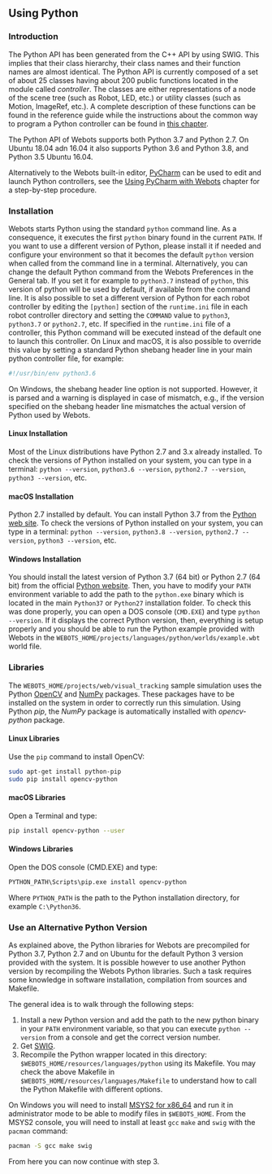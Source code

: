 ## Using Python

### Introduction

The Python API has been generated from the C++ API by using SWIG.
This implies that their class hierarchy, their class names and their function names are almost identical.
The Python API is currently composed of a set of about 25 classes having about 200 public functions located in the module called *controller*.
The classes are either representations of a node of the scene tree (such as Robot, LED, etc.) or utility classes (such as Motion, ImageRef, etc.).
A complete description of these functions can be found in the reference guide while the instructions about the common way to program a Python controller can be found in [this chapter](programming-fundamentals.md).

The Python API of Webots supports both Python 3.7 and Python 2.7.
On Ubuntu 18.04 adn 16.04 it also supports Python 3.6 and Python 3.8, and Python 3.5 Ubuntu 16.04.

Alternatively to the Webots built-in editor, [PyCharm](https://www.jetbrains.com/pycharm) can be used to edit and launch Python controllers, see the [Using PyCharm with Webots](using-pycharm-with-webots.md) chapter for a step-by-step procedure.

### Installation

Webots starts Python using the standard `python` command line.
As a consequence, it executes the first `python` binary found in the current `PATH`.
If you want to use a different version of Python, please install it if needed and configure your environment so that it becomes the default `python` version when called from the command line in a terminal.
Alternatively, you can change the default Python command from the Webots Preferences in the General tab.
If you set it for example to `python3.7` instead of `python`, this version of python will be used by default, if available from the command line.
It is also possible to set a different version of Python for each robot controller by editing the `[python]` section of the `runtime.ini` file in each robot controller directory and setting the `COMMAND` value to `python3`, `python3.7` or `python2.7`, etc.
If specified in the `runtime.ini` file of a controller, this Python command will be executed instead of the default one to launch this controller.
On Linux and macOS, it is also possible to override this value by setting a standard Python shebang header line in your main python controller file, for example:

```python
#!/usr/bin/env python3.6
```

On Windows, the shebang header line option is not supported.
However, it is parsed and a warning is displayed in case of mismatch, e.g., if the version specified on the shebang header line mismatches the actual version of Python used by Webots.

#### Linux Installation

Most of the Linux distributions have Python 2.7 and 3.x already installed.
To check the versions of Python installed on your system, you can type in a terminal: `python --version`, `python3.6 --version`, `python2.7 --version`, `python3 --version`, etc.

#### macOS Installation

Python 2.7 installed by default.
You can install Python 3.7 from the [Python web site](https://www.python.org).
To check the versions of Python installed on your system, you can type in a terminal: `python --version`, `python3.8 --version`, `python2.7 --version`, `python3 --version`, etc.

#### Windows Installation

You should install the latest version of Python 3.7 (64 bit) or Python 2.7 (64 bit) from the official [Python website](https://www.python.org).
Then, you have to modify your `PATH` environment variable to add the path to the `python.exe` binary which is located in the main `Python37` or `Python27` installation folder.
To check this was done properly, you can open a DOS console (`CMD.EXE`) and type `python --version`.
If it displays the correct Python version, then, everything is setup properly and you should be able to run the Python example provided with Webots in the `WEBOTS_HOME/projects/languages/python/worlds/example.wbt` world file.

### Libraries

The `WEBOTS_HOME/projects/web/visual_tracking` sample simulation uses the Python [OpenCV](http://opencv.org/) and [NumPy](http://numpy.org/) packages.
These packages have to be installed on the system in order to correctly run this simulation.
Using Python *pip*, the *NumPy* package is automatically installed with *opencv-python* package.

#### Linux Libraries

Use the `pip` command to install OpenCV:

```sh
sudo apt-get install python-pip
sudo pip install opencv-python
```

#### macOS Libraries

Open a Terminal and type:
```sh
pip install opencv-python --user
```

#### Windows Libraries

Open the DOS console (CMD.EXE) and type:

```sh
PYTHON_PATH\Scripts\pip.exe install opencv-python
```

Where `PYTHON_PATH` is the path to the Python installation directory, for example `C:\Python36`.

### Use an Alternative Python Version

As explained above, the Python libraries for Webots are precompiled for Python 3.7, Python 2.7 and on Ubuntu for the default Python 3 version provided with the system.
It is possible however to use another Python version by recompiling the Webots Python libraries.
Such a task requires some knowledge in software installation, compilation from sources and Makefile.

The general idea is to walk through the following steps:

1. Install a new Python version and add the path to the new python binary in your `PATH` environment variable, so that you can execute `python --version` from a console and get the correct version number.
2. Get [SWIG](http://www.swig.org/download.html).
3. Recompile the Python wrapper located in this directory: `$WEBOTS_HOME/resources/languages/python` using its Makefile.
You may check the above Makefile in `$WEBOTS_HOME/resources/languages/Makefile` to understand how to call the Python Makefile with different options.

On Windows you will need to install [MSYS2 for x86\_64](http://www.msys2.org/) and run it in administrator mode to be able to modify files in `$WEBOTS_HOME`.
From the MSYS2 console, you will need to install at least `gcc` `make` and `swig` with the `pacman` command:
```bash
pacman -S gcc make swig
```
From here you can now continue with step 3.
